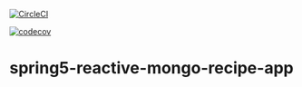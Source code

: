 [![CircleCI](https://circleci.com/gh/cronnoss/spring5-reactive-mongo-recipe-app/tree/main.svg?style=svg)](https://circleci.com/gh/cronnoss/spring5-reactive-mongo-recipe-app/tree/main)

[![codecov](https://codecov.io/gh/cronnoss/spring5-reactive-mongo-recipe-app/branch/main/graph/badge.svg?token=GFL6QRW5EY)](https://codecov.io/gh/cronnoss/spring5-reactive-mongo-recipe-app)

# spring5-reactive-mongo-recipe-app

